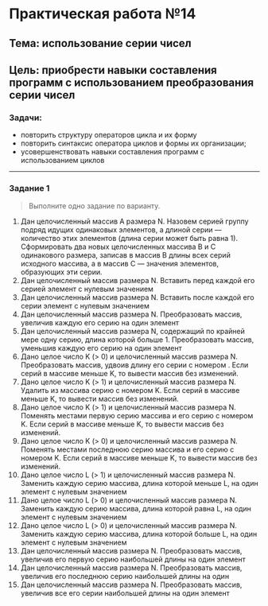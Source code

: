 # Практическая работа №14

## Тема: использование серии чисел  
## Цель: приобрести навыки составления программ с использованием  преобразования серии чисел 

### Задачи:

* повторить структуру операторов цикла и их форму
* повторить синтаксис оператора циклов и формы их организации;
* усовершенствовать навыки составления программ с использованием циклов

---

### Задание 1

> Выполните одно задание по варианту.
 
1. Дан целочисленный массив A размера N. Назовем серией группу подряд идущих одинаковых элементов, а длиной серии — количество этих элементов (длина серии может быть равна 1). Сформировать два новых целочисленных массива B и C одинакового размера, записав в массив B длины всех серий исходного массива, а в массив C — значения элементов, образующих эти серии.
2. Дан целочисленный массив размера N. Вставить перед каждой его серией элемент с нулевым значением  
3. Дан целочисленный массив размера N. Вставить после каждой его серии элемент с нулевым значением  
4. Дан целочисленный массив размера N. Преобразовать массив, увеличив каждую его серию на один элемент  
5. Дан целочисленный массив размера N, содержащий по крайней мере одну серию, длина которой больше 1. Преобразовать массив, уменьшив каждую его серию на один элемент  
6. Дано целое число K (> 0) и целочисленный массив размера N. Преобразовать массив,  удвоив  длину  его серии  с  номером  .  Если  серий  в  массиве  меньше  K,  то  вывести массив без изменений.
7. Дано целое число K (> 1) и целочисленный массив размера N. Удалить из массива серию с номером K. Если серий в массиве меньше K, то вывести массив без изменений.
8. Дано целое число K (> 1) и целочисленный массив размера N. Поменять местами первую серию массива и его серию с номером K. Если серий в массиве меньше K, то вывести массив без изменений.
9. Дано целое число K (> 0) и целочисленный массив размера N. Поменять местами последнюю серию массива и его серию с номером K. Если серий в массиве меньше K, то вывести массив без изменений.
10. Дано целое число L (> 1) и целочисленный массив размера N. Заменить каждую серию массива, длина которой меньше L, на один элемент с нулевым значением 
11. Дано целое число L (> 0) и целочисленный массив размера N. Заменить каждую серию массива, длина которой равна L, на один элемент с нулевым значением
12. Дано целое число L (> 0) и целочисленный массив размера N. Заменить каждую серию массива, длина которой больше L, на один элемент с нулевым значением 
13. Дан целочисленный массив размера N. Преобразовать массив, увеличив его первую серию наибольшей длины на один элемент 
14. Дан целочисленный массив размера N. Преобразовать массив, увеличив его последнюю серию наибольшей длины на один 
15. Дан целочисленный массив размера N. Преобразовать массив, увеличив все его серии наибольшей длины на один элемент 
